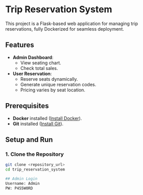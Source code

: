 # Trip Reservation System

This project is a Flask-based web application for managing trip reservations, fully Dockerized for seamless deployment.

## Features
- **Admin Dashboard**:
  - View seating chart.
  - Check total sales.
- **User Reservation**:
  - Reserve seats dynamically.
  - Generate unique reservation codes.
  - Pricing varies by seat location.

## Prerequisites
- **Docker** installed ([Install Docker](https://www.docker.com/)).
- **Git** installed ([Install Git](https://git-scm.com/)).

## Setup and Run

### 1. Clone the Repository
```bash
git clone <repository_url>
cd trip_reservation_system

## Admin Login
Username: Admin
PW: P455W0RD
